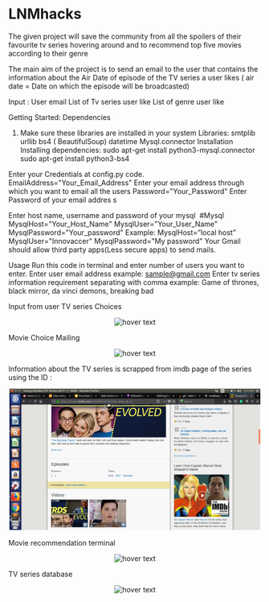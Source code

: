 # LNMhacks

The given project will save the community from all the spoilers of their favourite tv series hovering around and to recommend top five movies according to their genre

The main aim of the project is to send an email to the user that contains the information about the Air Date of episode of the TV series a user likes ( air date = Date on which the episode will be broadcasted)


Input :
  User email
  List of Tv series user like
  List of genre user like

Getting Started:
Dependencies
1. Make sure these libraries are installed in your system
Libraries:
smtplib
urllib
bs4 ( BeautifulSoup)
datetime
Mysql.connector
Installation
Installing dependencies:
sudo apt-get install python3-mysql.connector
sudo apt-get install python3-bs4

Enter your Credentials at config.py code.
EmailAddress="Your_Email_Address"
Enter your email address through which you want to email all the users
Password="Your_Password"
Enter Password of your email addres​ s

Enter host name, username and password of your mysql
​ #Mysql
MysqlHost="Your_Host_Name"
MysqlUser="Your_User_Name"
MysqlPassword="Your_password"
Example:
MysqlHost=”local host”
MysqlUser="Innovaccer"
MysqlPassword="My password"
Your Gmail should allow third party apps(Less secure apps) to send mails.

Usage
Run this code in terminal and enter number of users you want to enter.
Enter user email address
example: sample@gmail.com
Enter tv series information requirement separating with comma
example: Game of thrones, black mirror, da vinci demons, breaking bad


Input from user TV series Choices
 <p align="center">
  <img src="https://github.com/Parulshandilya/LNMHacks-3.0-Submission/blob/master/HackThree/images/InputDataBase.png" width="500" title="hover text">
</p>
 

Movie Choice Mailing

<p align="center">
    <img src="https://github.com/Parulshandilya/LNMHacks-3.0-Submission/blob/master/HackThree/images/MovieMail.png" width="500" title="hover text">
  </p>


Information about the TV series is scrapped from imdb page of the series using the ID :

<p align="center">
  <img src="https://github.com/JainishShah/innovacer-platform/blob/master/imdb1.png" width="500" title="hover text">
</p>
 
 Movie recommendation terminal
 <p align="center">
  <img src="https://github.com/Parulshandilya/LNMHacks-3.0-Submission/blob/master/HackThree/images/MovieRecommendation.png" width="500" title="hover text">
</p>
 
 

TV series database

 <p align="center">
  <img src="https://github.com/Parulshandilya/LNMHacks-3.0-Submission/blob/master/HackThree/images/TVSeriesDataBase.png" width="500" title="hover text">
</p>

